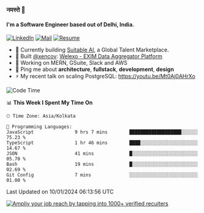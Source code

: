 ### नमस्ते 🙏

#### I'm a Software Engineer based out of Delhi, India.

[![LinkedIn](https://img.shields.io/badge/linkedin-%230077B5.svg)](https://linkedin.com/in/sambhav2612)
[![Mail](https://img.shields.io/badge/gmail-D14836)](mailto:sambhavjain2612@gmail.com)
[![Resume](https://img.shields.io/badge/resume-%23#FFFF00.svg)](https://mega.nz/file/IjA3yaoB#BFfQg1-aKva0piAd_wWs8Hf5dlnYRQ2ZkwtYwNMzBhA)

- 🏢 Currently building [Suitable AI](https://suitable.ai), a Global Talent Marketplace.
- 💅 Built [@xencov](https://github.com/xencov): [Welexo - EXIM Data Aggregator Platform](https://welexo.com)
- 🌱 Working on MERN, GSuite, Slack and AWS
- 💬 Ping me about **architecture**, **fullstack**, **development**, **design**
- ⚡️ My recent talk on scaling PostgreSQL: https://youtu.be/Mt0Aj0AHrXo

<!--START_SECTION:waka-->
![Code Time](http://img.shields.io/badge/Code%20Time-3%2C844%20hrs%2035%20mins-blue)

📊 **This Week I Spent My Time On** 

```text
🕑︎ Time Zone: Asia/Kolkata

💬 Programming Languages: 
JavaScript               9 hrs 7 mins        ███████████████████░░░░░░   75.23 % 
TypeScript               1 hr 46 mins        ████░░░░░░░░░░░░░░░░░░░░░   14.67 % 
JSON                     41 mins             █░░░░░░░░░░░░░░░░░░░░░░░░   05.70 % 
Bash                     19 mins             █░░░░░░░░░░░░░░░░░░░░░░░░   02.69 % 
Git Config               7 mins              ░░░░░░░░░░░░░░░░░░░░░░░░░   01.00 % 
```


 Last Updated on 10/01/2024 06:13:56 UTC
<!--END_SECTION:waka-->

[![Ampliy your job reach by tapping into 1000+ verified recuiters](https://user-images.githubusercontent.com/19583619/212717528-45b497fd-e886-4452-90fe-93829667bd63.png)](https://suitable.ai)

